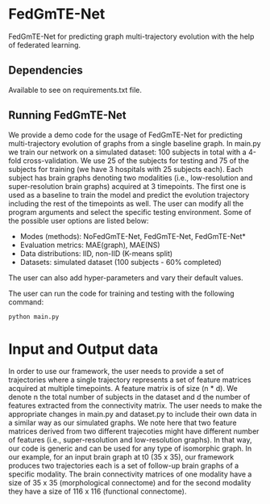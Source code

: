 # FedGmTE-Net
FedGmTE-Net for predicting graph multi-trajectory evolution with the help of federated learning.

## Dependencies
Available to see on  requirements.txt file.

## Running FedGmTE-Net
We provide a demo code for the usage of FedGmTE-Net for predicting multi-trajectory evolution of graphs from a single baseline graph.
In main.py we train our network on a simulated dataset: 100 subjects in total with a 4-fold cross-validation. We use 25 of the subjects for testing and 75 of the subjects for training (we have 3 hospitals with 25 subjects each). Each subject has brain graphs denoting two modalities (i.e., low-resolution and super-resolution brain graphs) acquired at 3 timepoints. The first one is used as a baseline to train the model and predict the evolution trajectory including the rest of the timepoints as well. The user can modify all the program arguments and select the specific testing environment. Some of the possible user options are listed below:

* Modes (methods): NoFedGmTE-Net, FedGmTE-Net, FedGmTE-Net*
* Evaluation metrics: MAE(graph), MAE(NS)
* Data distributions: IID, non-IID (K-means split)
* Datasets: simulated dataset (100 subjects - 60% completed)

The user can also add hyper-parameters and vary their default values.

The user can run the code for training and testing with the following command:
```bash
python main.py
```

# Input and Output data
In order to use our framework, the user needs to provide a set of trajectories where a single trajectory represents a set of feature matrices acquired at multiple timepoints. A feature matrix is of size (n * d). We denote n the total number of subjects in the dataset and d the number of features extracted from the connectivity matrix. The user needs to make the appropriate changes in main.py and dataset.py to include their own data in a similar way as our simulated graphs. We note here that two feature matrices derived from two different trajecoties might have different number of features (i.e., super-resolution and low-resolution graphs). In that way, our code is generic and can be used for any type of isomorphic graph. In our example, for an input brain graph at t0 (35 x 35), our framework produces two trajectories each is a set of follow-up brain graphs  of a specific modality. The brain connectivity matrices of one modality have a size of 35 x 35 (morphological connectome) and for the second modality they have a size of 116 x 116 (functional connectome).
